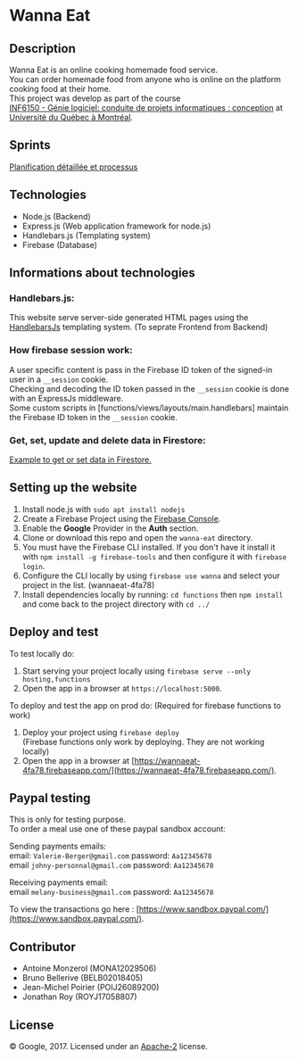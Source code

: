 # Wanna Eat


## Description

Wanna Eat is an online cooking homemade food service.  
You can order homemade food from anyone who is online on the platform cooking food at their home.   
This project was develop as part of the course  
[INF6150 - Génie logiciel: conduite de projets informatiques : conception](https://etudier.uqam.ca/cours?sigle=INF6150) at [Université du Québec à Montréal](https://uqam.ca/).  


## Sprints

[Planification détaillée et processus](https://docs.google.com/spreadsheets/d/1YeODxGiWksm-ZpzW9KWMSLkNKD7xiaEpfYt-k74o7C0/edit?usp=sharing)


## Technologies

- Node.js (Backend)
- Express.js (Web application framework for node.js)
- Handlebars.js (Templating system)
- Firebase  (Database)


## Informations about technologies

### Handlebars.js:  
This website serve server-side generated HTML pages using the [HandlebarsJs](http://handlebarsjs.com/) templating system. (To seprate Frontend from Backend)  
### How firebase session work:  
A user specific content is pass in the Firebase ID token of the signed-in user in a `__session` cookie.  
Checking and decoding the ID token passed in the `__session` cookie is done with an ExpressJs middleware.  
Some custom scripts in [functions/views/layouts/main.handlebars] maintain the Firebase ID token in the `__session` cookie.  
### Get, set, update and delete data in Firestore: 
[Example to get or set data in Firestore.](https://firebase.google.com/docs/firestore/query-data/get-data)


## Setting up the website

 1. Install node.js with `sudo apt install nodejs`
 1. Create a Firebase Project using the [Firebase Console](https://console.firebase.google.com).
 1. Enable the **Google** Provider in the **Auth** section.
 1. Clone or download this repo and open the `wanna-eat` directory.
 1. You must have the Firebase CLI installed. If you don't have it install it with `npm install -g firebase-tools` and then configure it with `firebase login`.
 1. Configure the CLI locally by using `firebase use wanna` and select your project in the list. (wannaeat-4fa78)
 1. Install dependencies locally by running: `cd functions` then `npm install` and come back to the project directory with `cd ../`


## Deploy and test

To test locally do:

 1. Start serving your project locally using `firebase serve --only hosting,functions`
 1. Open the app in a browser at `https://localhost:5000`.

To deploy and test the app on prod do: (Required for firebase functions to work)

 1. Deploy your project using `firebase deploy`   
  (Firebase functions only work by deploying. They are not working locally)
 1. Open the app in a browser at [https://wannaeat-4fa78.firebaseapp.com/](https://wannaeat-4fa78.firebaseapp.com/).


 ## Paypal testing 
 
 This is only for testing purpose.  
 To order a meal use one of these paypal sandbox account:

Sending payments emails:  
email: `Valerie-Berger@gmail.com`  password: `Aa12345678`  
email  `johny-personnal@gmail.com`  password: `Aa12345678`  

Receiving payments email:  
email  `melany-business@gmail.com`  password: `Aa12345678`  
 
To view the transactions go here : [https://www.sandbox.paypal.com/](https://www.sandbox.paypal.com/).


## Contributor

- Antoine Monzerol (MONA12029506)
- Bruno Bellerive (BELB02018405)
- Jean-Michel Poirier (POIJ26089200)
- Jonathan Roy (ROYJ17058807)


## License

© Google, 2017. Licensed under an [Apache-2](../LICENSE) license.
